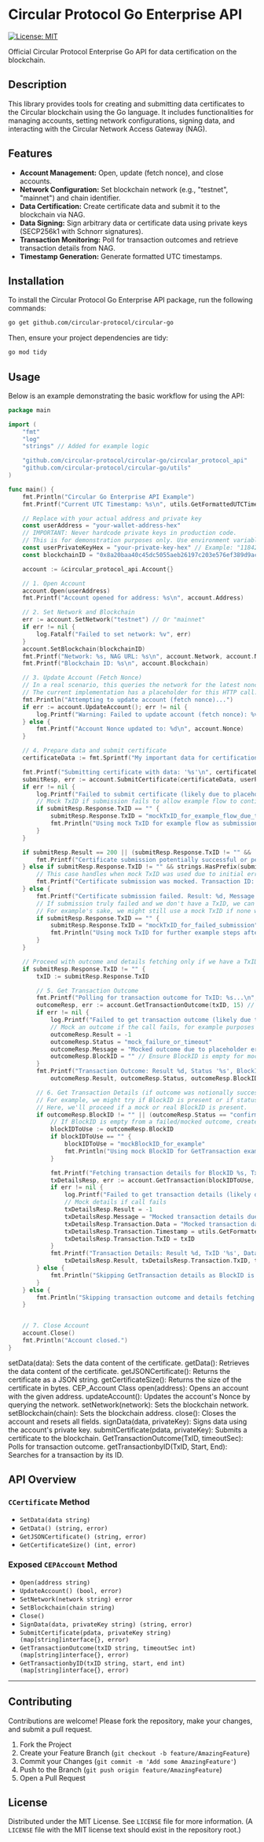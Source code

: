 # Circular Protocol Go Enterprise API

[![License: MIT](https://img.shields.io/badge/License-MIT-yellow.svg)](LICENSE)

Official Circular Protocol Enterprise Go API for data certification on the blockchain.

## Description

This library provides tools for creating and submitting data certificates to the Circular blockchain using the Go language. It includes functionalities for managing accounts, setting network configurations, signing data, and interacting with the Circular Network Access Gateway (NAG).

## Features

-   **Account Management:** Open, update (fetch nonce), and close accounts.
-   **Network Configuration:** Set blockchain network (e.g., "testnet", "mainnet") and chain identifier.
-   **Data Certification:** Create certificate data and submit it to the blockchain via NAG.
-   **Data Signing:** Sign arbitrary data or certificate data using private keys (SECP256k1 with Schnorr signatures).
-   **Transaction Monitoring:** Poll for transaction outcomes and retrieve transaction details from NAG.
-   **Timestamp Generation:** Generate formatted UTC timestamps.

## Installation

To install the Circular Protocol Go Enterprise API package, run the following commands:

```bash
go get github.com/circular-protocol/circular-go
```

Then, ensure your project dependencies are tidy:

```bash
go mod tidy
```

## Usage

Below is an example demonstrating the basic workflow for using the API:

```go
package main

import (
	"fmt"
	"log"
	"strings" // Added for example logic

	"github.com/circular-protocol/circular-go/circular_protocol_api"
	"github.com/circular-protocol/circular-go/utils"
)

func main() {
	fmt.Println("Circular Go Enterprise API Example")
	fmt.Printf("Current UTC Timestamp: %s\n", utils.GetFormattedUTCTimestamp())

	// Replace with your actual address and private key
	const userAddress = "your-wallet-address-hex"
	// IMPORTANT: Never hardcode private keys in production code.
	// This is for demonstration purposes only. Use environment variables or a secure vault.
	const userPrivateKeyHex = "your-private-key-hex" // Example: "11842e4034999297038f59f054d1794389758469070e15999837078cec243f55"
	const blockchainID = "0x8a20baa40c45dc5055aeb26197c203e576ef389d9acb171bd62da11dc5ad72b2" // Example blockchain ID

	account := &circular_protocol_api.Account{}

	// 1. Open Account
	account.Open(userAddress)
	fmt.Printf("Account opened for address: %s\n", account.Address)

	// 2. Set Network and Blockchain
	err := account.SetNetwork("testnet") // Or "mainnet"
	if err != nil {
		log.Fatalf("Failed to set network: %v", err)
	}
	account.SetBlockchain(blockchainID)
	fmt.Printf("Network: %s, NAG URL: %s\n", account.Network, account.NAGURL)
	fmt.Printf("Blockchain ID: %s\n", account.Blockchain)

	// 3. Update Account (Fetch Nonce)
	// In a real scenario, this queries the network for the latest nonce.
	// The current implementation has a placeholder for this HTTP call.
	fmt.Println("Attempting to update account (fetch nonce)...")
	if err := account.UpdateAccount(); err != nil {
		log.Printf("Warning: Failed to update account (fetch nonce): %v. Using default Nonce: %d\n", err, account.Nonce)
	} else {
		fmt.Printf("Account Nonce updated to: %d\n", account.Nonce)
	}

	// 4. Prepare data and submit certificate
	certificateData := fmt.Sprintf("My important data for certification at %s", utils.GetFormattedUTCTimestamp())

	fmt.Printf("Submitting certificate with data: '%s'\n", certificateData)
	submitResp, err := account.SubmitCertificate(certificateData, userPrivateKeyHex)
	if err != nil {
		log.Printf("Failed to submit certificate (likely due to placeholder NAG): %v\n", err)
		// Mock TxID if submission fails to allow example flow to continue
		if submitResp.Response.TxID == "" {
			submitResp.Response.TxID = "mockTxID_for_example_flow_due_to_error"
			fmt.Println("Using mock TxID for example flow as submission failed.")
		}
	}

	if submitResp.Result == 200 || (submitResp.Response.TxID != "" && !strings.HasPrefix(submitResp.Response.TxID, "mockTxID_")) {
		fmt.Printf("Certificate submission potentially successful or pending. Transaction ID: %s\n", submitResp.Response.TxID)
	} else if submitResp.Response.TxID != "" && strings.HasPrefix(submitResp.Response.TxID, "mockTxID_") {
        // This case handles when mock TxID was used due to initial error.
        fmt.Printf("Certificate submission was mocked. Transaction ID: %s\n", submitResp.Response.TxID)
    } else {
		fmt.Printf("Certificate submission failed. Result: %d, Message: %s\n", submitResp.Result, submitResp.Message)
        // If submission truly failed and we don't have a TxID, we can't proceed with below steps.
        // For example's sake, we might still use a mock TxID if none was set.
        if submitResp.Response.TxID == "" {
            submitResp.Response.TxID = "mockTxID_for_failed_submission"
            fmt.Println("Using mock TxID for further example steps after submission failure.")
        }
	}

    // Proceed with outcome and details fetching only if we have a TxID (real or mocked)
    if submitResp.Response.TxID != "" {
        txID := submitResp.Response.TxID

        // 5. Get Transaction Outcome
        fmt.Printf("Polling for transaction outcome for TxID: %s...\n", txID)
        outcomeResp, err := account.GetTransactionOutcome(txID, 15) // Reduced timeout for example
        if err != nil {
            log.Printf("Failed to get transaction outcome (likely due to placeholder NAG): %v\n", err)
            // Mock an outcome if the call fails, for example purposes
            outcomeResp.Result = -1
            outcomeResp.Status = "mock_failure_or_timeout"
            outcomeResp.Message = "Mocked outcome due to placeholder error"
			outcomeResp.BlockID = "" // Ensure BlockID is empty for mock failure
        }
        fmt.Printf("Transaction Outcome: Result %d, Status '%s', BlockID '%s', Message '%s'\n",
            outcomeResp.Result, outcomeResp.Status, outcomeResp.BlockID, outcomeResp.Message)

        // 6. Get Transaction Details (if outcome was notionally successful or has a BlockID)
        // For example, we might try if BlockID is present or if status indicates some success.
        // Here, we'll proceed if a mock or real BlockID is present.
        if outcomeResp.BlockID != "" || (outcomeResp.Status == "confirmed" || outcomeResp.Status == "mock_success") { // Added mock_success for demo
            // If BlockID is empty from a failed/mocked outcome, create a mock BlockID
            blockIDToUse := outcomeResp.BlockID
            if blockIDToUse == "" {
                blockIDToUse = "mockBlockID_for_example"
                fmt.Println("Using mock BlockID for GetTransaction example.")
            }

            fmt.Printf("Fetching transaction details for BlockID %s, TxID %s...\n", blockIDToUse, txID)
            txDetailsResp, err := account.GetTransaction(blockIDToUse, txID)
            if err != nil {
                log.Printf("Failed to get transaction details (likely due to placeholder NAG): %v\n", err)
                // Mock details if call fails
                txDetailsResp.Result = -1
				txDetailsResp.Message = "Mocked transaction details due to error"
                txDetailsResp.Transaction.Data = "Mocked transaction data"
                txDetailsResp.Transaction.Timestamp = utils.GetFormattedUTCTimestamp()
				txDetailsResp.Transaction.TxID = txID
            }
            fmt.Printf("Transaction Details: Result %d, TxID '%s', Data '%s', Timestamp '%s', Message: '%s'\n",
                txDetailsResp.Result, txDetailsResp.Transaction.TxID, txDetailsResp.Transaction.Data, txDetailsResp.Transaction.Timestamp, txDetailsResp.Message)
        } else {
			fmt.Println("Skipping GetTransaction details as BlockID is not available or transaction status is not suitable.")
		}
    } else {
		fmt.Println("Skipping transaction outcome and details fetching as no TxID was available from submission.")
	}


	// 7. Close Account
	account.Close()
	fmt.Println("Account closed.")
}
```
setData(data): Sets the data content of the certificate.
getData(): Retrieves the data content of the certificate.
getJSONCertificate(): Returns the certificate as a JSON string.
getCertificateSize(): Returns the size of the certificate in bytes.
CEP_Account Class
open(address): Opens an account with the given address.
updateAccount(): Updates the account's Nonce by querying the network.
setNetwork(network): Sets the blockchain network.
setBlockchain(chain): Sets the blockchain address.
close(): Closes the account and resets all fields.
signData(data, privateKey): Signs data using the account's private key.
submitCertificate(pdata, privateKey): Submits a certificate to the blockchain.
GetTransactionOutcome(TxID, timeoutSec): Polls for transaction outcome.
getTransactionbyID(TxID, Start, End): Searches for a transaction by its ID.


## API Overview

### `CCertificate` Method

*   `SetData(data string)`
*   `GetData() (string, error)`
*   `GetJSONCertificate() (string, error)`
*   `GetCertificateSize() (int, error)`

### Exposed `CEPAccount` Method
*   `Open(address string)`
*   `UpdateAccount() (bool, error)`
*   `SetNetwork(network string) error`
*   `SetBlockchain(chain string)`
*   `Close()`
*   `SignData(data, privateKey string) (string, error)`
*   `SubmitCertificate(pdata, privateKey string) (map[string]interface{}, error)`
*   `GetTransactionOutcome(txID string, timeoutSec int) (map[string]interface{}, error)`
*   `GetTransactionbyID(txID string, start, end int) (map[string]interface{}, error)`

***

## Contributing

Contributions are welcome! Please fork the repository, make your changes, and submit a pull request.

1.  Fork the Project
2.  Create your Feature Branch (`git checkout -b feature/AmazingFeature`)
3.  Commit your Changes (`git commit -m 'Add some AmazingFeature'`)
4.  Push to the Branch (`git push origin feature/AmazingFeature`)
5.  Open a Pull Request

## License

Distributed under the MIT License. See `LICENSE` file for more information.
(A `LICENSE` file with the MIT license text should exist in the repository root.)
